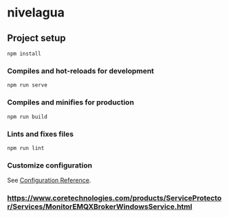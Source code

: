 # nivelagua

## Project setup
```
npm install
```

### Compiles and hot-reloads for development
```
npm run serve
```

### Compiles and minifies for production
```
npm run build
```

### Lints and fixes files
```
npm run lint
```

### Customize configuration
See [Configuration Reference](https://cli.vuejs.org/config/).

### https://www.coretechnologies.com/products/ServiceProtector/Services/MonitorEMQXBrokerWindowsService.html
